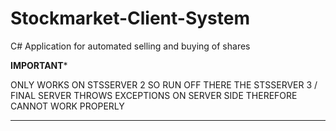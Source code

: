 # Stockmarket-Client-System
C# Application for automated selling and buying of shares

******IMPORTANT*******

ONLY WORKS ON STSSERVER 2 SO RUN OFF THERE
THE STSSERVER 3 / FINAL SERVER THROWS EXCEPTIONS ON SERVER SIDE THEREFORE CANNOT WORK PROPERLY

**********************